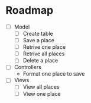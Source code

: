 # Roadmap

- [ ] Model
    - [ ] Create table
    - [ ] Save a place
    - [ ] Retrive one place
    - [ ] Retrive all places
    - [ ] Delete a place
- [ ] Controllers
    - Format one place to save
- [ ] Views
    - [ ] View all places
    - [ ] View one place